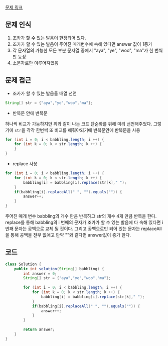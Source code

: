[문제 링크](https://school.programmers.co.kr/learn/courses/30/lessons/120956)

## 문제 인식

1. 조카가 할 수 있는 발음이 한정되어 있다.
2. 조카가 할 수 있는 발음이 주어진 매개변수에 속해 있다면 answer 값이 1증가
3. 각 문자열의 가능한 모든 부분 문자열 중에서 "aya", "ye", "woo", "ma"가 한 번씩만 등장
4. 소문자로만 이루어져있음

## 문제 접근 

- 조카가 할 수 있는 발음들 배열 선언

```java
String[] str = {"aya","ye","woo","ma"};
```

- 반복문 안에 반복문

하나씩 비교가 가능하지만 위와 같이 나는 코드 단순화를 위해 미리 선언해주었다. 그렇기에 ``str``을 각각 한번씩 또 비교를 해줘야되기에 반복문안에 반복문을 사용

```java
for (int i = 0; i < babbling.length; i ++) {
    for (int k = 0; k < str.length; k ++) {
    }
}
```

- replace 사용

```java
for (int i = 0; i < babbling.length; i ++) {
    for (int k = 0; k < str.length; k ++) {
        babbling[i] = babbling[i].replace(str[k]," ");
    }
    if(babbling[i].replaceAll(" ", "").equals("")) {
        answer++;                           
    }
}
```

주어진 매개 변수 babbling의 개수 만큼 반복하고 str의 개수 4개 만큼 반복을 한다. replace를 통해 babbling의 i 번째의 문자가 조카가 할 수 있는 발음에 다 속해 있다면 i번째 문자는 공백으로 교체 될 것이다. 그리고 공백으로만 되어 있는 문자는 replaceAll 을 통해 공백을 전부 없애고 만약 ""와 같다면 answer값이 증가 한다.

## 코드

```java
class Solution {
    public int solution(String[] babbling) {
        int answer = 0;
        String[] str = {"aya","ye","woo","ma"};
        
        for (int i = 0; i < babbling.length; i ++) {
            for (int k = 0; k < str.length; k ++) {
                babbling[i] = babbling[i].replace(str[k]," ");
            }
            if(babbling[i].replaceAll(" ", "").equals("")) {
                answer++;
            }
        }
        
        return answer;
    }
}
```